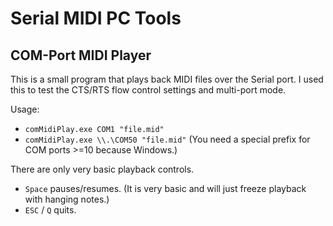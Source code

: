 # Serial MIDI PC Tools

## COM-Port MIDI Player

This is a small program that plays back MIDI files over the Serial port.
I used this to test the CTS/RTS flow control settings and multi-port mode.

Usage:
- `comMidiPlay.exe COM1 "file.mid"`
- `comMidiPlay.exe \\.\COM50 "file.mid"` (You need a special prefix for COM ports >=10 because Windows.)

There are only very basic playback controls.
- `Space` pauses/resumes. (It is very basic and will just freeze playback with hanging notes.)
- `ESC` / `Q` quits.

